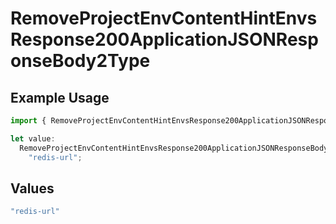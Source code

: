 # RemoveProjectEnvContentHintEnvsResponse200ApplicationJSONResponseBody2Type

## Example Usage

```typescript
import { RemoveProjectEnvContentHintEnvsResponse200ApplicationJSONResponseBody2Type } from "@vercel/sdk/models/operations/removeprojectenv.js";

let value:
  RemoveProjectEnvContentHintEnvsResponse200ApplicationJSONResponseBody2Type =
    "redis-url";
```

## Values

```typescript
"redis-url"
```